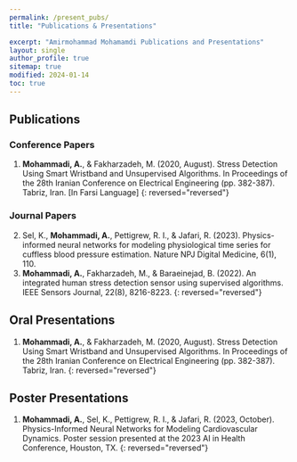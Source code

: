 ```yaml
---
permalink: /present_pubs/
title: "Publications & Presentations"

excerpt: "Amirmohammad Mohamamdi Publications and Presentations"
layout: single
author_profile: true
sitemap: true
modified: 2024-01-14
toc: true
---  
```



## Publications

### Conference Papers
1.  **Mohammadi, A.**, & Fakharzadeh, M. (2020, August). Stress Detection Using Smart Wristband and Unsupervised Algorithms. In Proceedings of the 28th Iranian Conference on Electrical Engineering (pp. 382-387). Tabriz, Iran. [In Farsi Language]
{: reversed="reversed"}

### Journal Papers

2.  Sel, K., **Mohammadi, A.**, Pettigrew, R. I., & Jafari, R. (2023). Physics-informed neural networks for modeling physiological time series for cuffless blood pressure estimation. Nature NPJ Digital Medicine, 6(1), 110.
1.  **Mohammadi, A.**, Fakharzadeh, M., & Baraeinejad, B. (2022). An integrated human stress detection sensor using supervised algorithms. IEEE Sensors Journal, 22(8), 8216-8223.
{: reversed="reversed"}


## Oral Presentations
1.  **Mohammadi, A.**, & Fakharzadeh, M. (2020, August). Stress Detection Using Smart Wristband and Unsupervised Algorithms. In Proceedings of the 28th Iranian Conference on Electrical Engineering (pp. 382-387). Tabriz, Iran. 
{: reversed="reversed"}

## Poster Presentations
1.  **Mohammadi, A.**, Sel, K., Pettigrew, R. I., & Jafari, R. (2023, October). Physics-Informed Neural Networks for Modeling Cardiovascular Dynamics. Poster session presented at the 2023 AI in Health Conference, Houston, TX.
{: reversed="reversed"}



